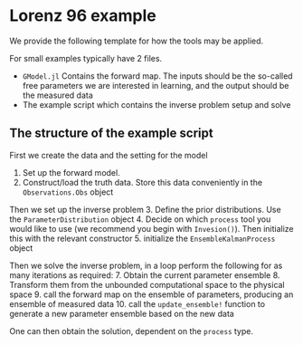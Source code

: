 # Lorenz 96 example

We provide the following template for how the tools may be applied.

For small examples typically have 2 files.

- `GModel.jl` Contains the forward map. The inputs should be the so-called free parameters we are interested in learning, and the output should be the measured data
- The example script which contains the inverse problem setup and solve

## The structure of the example script
First we create the data and the setting for the model
1. Set up the forward model.
2. Construct/load the truth data. Store this data conveniently in the `Observations.Obs` object

Then we set up the inverse problem
3. Define the prior distributions. Use the `ParameterDistribution` object
4. Decide on which `process` tool you would like to use (we recommend you begin with `Invesion()`). Then initialize this with the relevant constructor
5. initialize the `EnsembleKalmanProcess` object

Then we solve the inverse problem, in a loop perform the following for as many iterations as required:
7. Obtain the current parameter ensemble
8. Transform them from the unbounded computational space to the physical space
9. call the forward map on the ensemble of parameters, producing an ensemble of measured data
10. call the `update_ensemble!` function to generate a new parameter ensemble based on the new data

One can then obtain the solution, dependent on the `process` type.
